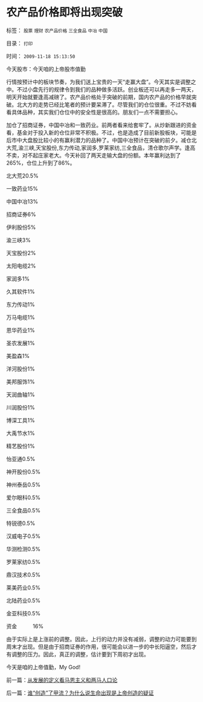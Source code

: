 # 农产品价格即将出现突破

标签： `股票` `理财` `农产品价格` `三全食品` `中冶` `中国` 

目录： `打印`

时间： `2009-11-18 15:13:50`

今天股市：今天咱的上帝股市值勤

行情按预计中的板块节奏，为我们送上宝贵的一天“走赢大盘”。今天其实是调整之中。不过小盘先行的规律令到我们的品种做多活跃。创业板还可以再走多一两天，明天开始就要逢高减磅了。农产品价格处于突破的前期，国内农产品的价格早就突破。北大方的走势已经比笔者的预计要呆滞了。尽管我们的仓位很重。不过不妨看看具体品种，其实我们仓位中的安全性是很高的。朋友们一点不需要担心。

加仓了招商证券，中国中冶和一致药业。前两者看来给套牢了。从炒新跟进的资金看，基金对于投入新的仓位非常不积极。不过，也是造成了目前新股板块，可能是后市中大盘股比较小的有赢利潜力的品种了。中国中冶预计在突破的前夕。减仓北大荒,渝三峡,天宝股份,东力传动,家润多,罗莱家纺,三全食品，清仓歌尔声学。逢高不卖，对不起庄家老大。今天补回了两天走输大盘的份额。本年赢利达到了265%，仓位上升到了86%。

北大荒20.5%

一致药业15%

中国中冶13%

招商证券6%

伊利股份5%

渝三峡3%

天宝股份2%

太阳电缆2%

家润多1%

久其软件1%

东力传动1%

万马电缆1%

恩华药业1%

圣农发展1%

美盈森1%

洋河股份1%

美邦服饰1%

天润曲轴1%

川润股份1%

博深工具1%

大禹节水1%

精艺股份1%

怡亚通0.5%

神开股份0.5%

神州泰岳0.5%

爱尔眼科0.5%

三全食品0.5%

特锐德0.5%

汉威电子0.5%

华测检测0.5%

罗莱家纺0.5%

鼎汉技术0.5%

莱美药业0.5%

北陆药业0.5%

金亚科技0.5%

资金　　　16%

由于实际上是上涨前的调整。因此，上行的动力并没有减弱，调整的动力可能要到周末才出现。但是由于招商证券的作用，很可能会以进一步的中长阳逼空，然后才有调整的压力。因此，真正的调整，估计要到下周初才出现。

今天是咱的上帝值勤，My God!



前一篇：[从发展的定义看马恩主义和两马人口论](../../../2009/11/18/从发展的定义看马恩主义和两马人口论.md)

后一篇：[谁“创造”了甲流？为什么说生命出现是上帝创造的疑证](../../../2009/11/18/谁“创造”了甲流？为什么说生命出现是上帝创造的疑证.md)